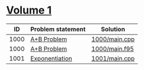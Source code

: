 # [Volume 1](http://poj.org/problemlist?volume=1)


| ID   | Problem statement                                | Solution                       |
|------|--------------------------------------------------|--------------------------------|
| 1000 | [A+B Problem](http://poj.org/problem?id=1000)    | [1000/main.cpp](1000/main.cpp) |
| 1000 | [A+B Problem](http://poj.org/problem?id=1000)    | [1000/main.f95](1000/main.f95) |
| 1001 | [Exponentiation](http://poj.org/problem?id=1001) | [1001/main.cpp](1001/main.cpp) |

